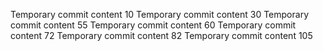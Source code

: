 Temporary commit content 10
Temporary commit content 30
Temporary commit content 55
Temporary commit content 60
Temporary commit content 72
Temporary commit content 82
Temporary commit content 105
